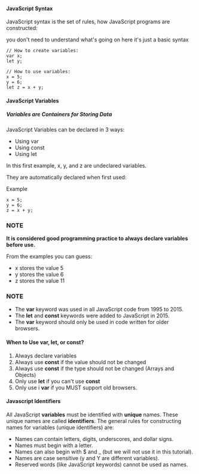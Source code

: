 #### JavaScript Syntax

JavaScript syntax is the set of rules, how JavaScript programs are constructed:

you don't need to understand what's going on here it's just a basic syntax

```
// How to create variables:
var x;
let y;

// How to use variables:
x = 5;
y = 6;
let z = x + y;
```

#### JavaScript Variables

##### Variables are Containers for Storing Data

JavaScript Variables can be declared in 3 ways:

- Using var 
- Using const 
- Using let

In this first example, x, y, and z are undeclared variables.

They are automatically declared when first used:

Example 
```
x = 5;
y = 6;
z = x + y;
```

### NOTE

**It is considered good programming practice to always declare variables before use.**

From the examples you can guess:

- x stores the value 5
- y stores the value 6
- z stores the value 11

### NOTE
- The **var** keyword was used in all JavaScript code from 1995 to 2015.
- The **let** and **const** keywords were added to JavaScript in 2015.
- The **var** keyword should only be used in code written for older browsers.

#### When to Use var, let, or const?

1. Always declare variables
2. Always use **const** if the value should not be changed
3. Always use **const** if the type should not be changed (Arrays and Objects) 
4. Only use **let** if you can't use **const**
5. Only use i **var** if you MUST support old browsers.

#### Javascript Identifiers
All JavaScript **variables** must be identified with **unique** names.
These unique names are called **identifiers**.
The general rules for constructing names for variables (unique identifiers) are:

- Names can contain letters, digits, underscores, and dollar signs.
- Names must begin with a letter.
- Names can also begin with $ and _ (but we will not use it in this tutorial).
- Names are case sensitive (y and Y are different variables).
- Reserved words (like JavaScript keywords) cannot be used as names.






